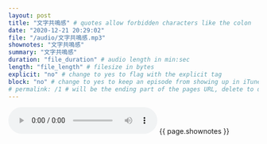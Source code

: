 ```yaml
---
layout: post
title: "文字共鳴感" # quotes allow forbidden characters like the colon
date: "2020-12-21 20:29:02"
file: "/audio/文字共鳴感.mp3"
shownotes: "文字共鳴感"
summary: "文字共鳴感"
duration: "file_duration" # audio length in min:sec
length: "file_length" # filesize in bytes
explicit: "no" # change to yes to flag with the explicit tag
block: "no" # change to yes to keep an episode from showing up in iTunes
# permalink: /1 # will be the ending part of the pages URL, delete to default to the title
---
```


<audio controls>
<source src="{{site.url}}{{site.baseurl}}{{ page.file }}" type="audio/x-mp3">
Your browser does not support the audio element.
</audio>
{{ page.shownotes }}
